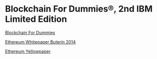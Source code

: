 # Blockchain For Dummies®, 2nd IBM Limited Edition

[Blockchain For Dummies](https://cdn.huoyijie.cn/keynotes/blockchain/Blockchain-for-Dummies.pdf)

[Ethereum Whitepaper Buterin 2014](https://cdn.huoyijie.cn/keynotes/blockchain/Ethereum-Whitepaper-Buterin-2014.pdf)

[Ethereum Yellowpaper](https://cdn.huoyijie.cn/keynotes/blockchain/ethereum_yellow_paper_cn.pdf)